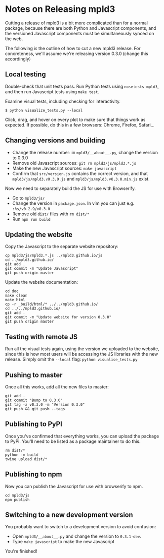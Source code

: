 # Notes on Releasing mpld3

Cutting a release of mpld3 is a bit more complicated than for a normal package,
because there are both Python and Javascript components, and the versioned
Javascript components must be simultaneously synced on the web.

The following is the outline of how to cut a new mpld3 release.
For concreteness, we'll assume we're releasing version 0.3.0
(change this accordingly)

## Local testing

Double-check that unit tests pass. Run Python tests using `nosetests mpld3`, and then
run Javascript tests using `make test`.

Examine visual tests, including checking for interactivity.

```
$ python visualize_tests.py --local
```

Click, drag, and hover on every plot to make sure that things work as
expected. If possible, do this in a few browsers: Chrome, Firefox, Safari...

## Changing versions and building

* Change the release number: in `mpld3/__about__.py`, change the version to 0.3.0
* Remove old Javascript sources: `git rm mpld3/js/mpld3.*.js`
* Make the new Javascript sources: `make javascript`
* Confirm that `src/version.js` contains the correct version, and that
`mpld3/js/mpld3.v0.3.0.js` and `mpld3/js/mpld3.v0.3.0.min.js` exist.

Now we need to separately build the JS for use with Browserify.

* Go to `mpld3/js/`
* Change the version in `package.json`. In vim you can just e.g. `:%s/v0.2.9/v0.3.0`
* Remove old `dist/` files with `rm dist/*`
* Run `npm run build`

## Updating the website

Copy the Javascript to the separate website repository:

```
cp mpld3/js/mpld3.*.js ../mpld3.github.io/js
cd ../mpld3.github.io/
git add .
git commit -m "Update Javascript"
git push origin master
```

Update the website documentation:

```
cd doc
make clean
make html
cp -r _build/html/* ../../mpld3.github.io/
cd ../../mpld3.github.io/
git add .
git commit -m "Update website for version 0.3.0"
git push origin master
```

## Testing with remote JS

Run all the visual tests again, using the version we uploaded to the website, since this
is how most users will be accessing the JS libraries with the new release. Simply
omit the `--local` flag: `python visualise_tests.py`

## Pushing to master

Once all this works, add all the new files to master:

```
git add .
git commit "Bump to 0.3.0"
git tag -a v0.3.0 -m "Version 0.3.0"
git push && git push --tags
```

## Publishing to PyPI

Once you've confirmed that everything works, you can upload the package to PyPi.
You'll need to be listed as a package maintainer to do this.

```
rm dist/*
python -m build
twine upload dist/*
```

## Publishing to npm

Now you can publish the Javascript for use with browserify to npm.

```
cd mpld3/js
npm publish
```

## Switching to a new development version

You probably want to switch to a development version to avoid confusion:

* Open `mpld3/__about__.py` and change the version to `0.3.1-dev`.
* Type `make javascript` to make the new Javascript

You're finished!

